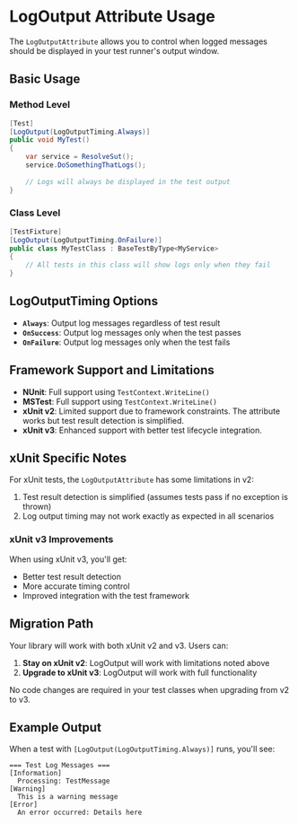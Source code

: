 # LogOutput Attribute Usage

The `LogOutputAttribute` allows you to control when logged messages should be displayed in your test runner's output window.

## Basic Usage

### Method Level

```csharp
[Test]
[LogOutput(LogOutputTiming.Always)]
public void MyTest()
{
    var service = ResolveSut();
    service.DoSomethingThatLogs();
    
    // Logs will always be displayed in the test output
}
```

### Class Level

```csharp
[TestFixture]
[LogOutput(LogOutputTiming.OnFailure)]
public class MyTestClass : BaseTestByType<MyService>
{
    // All tests in this class will show logs only when they fail
}
```

## LogOutputTiming Options

- **`Always`**: Output log messages regardless of test result
- **`OnSuccess`**: Output log messages only when the test passes
- **`OnFailure`**: Output log messages only when the test fails

## Framework Support and Limitations

- **NUnit**: Full support using `TestContext.WriteLine()`
- **MSTest**: Full support using `TestContext.WriteLine()`
- **xUnit v2**: Limited support due to framework constraints. The attribute works but test result detection is simplified.
- **xUnit v3**: Enhanced support with better test lifecycle integration.

## xUnit Specific Notes

For xUnit tests, the `LogOutputAttribute` has some limitations in v2:

1. Test result detection is simplified (assumes tests pass if no exception is thrown)
2. Log output timing may not work exactly as expected in all scenarios

### xUnit v3 Improvements

When using xUnit v3, you'll get:
- Better test result detection
- More accurate timing control
- Improved integration with the test framework

## Migration Path

Your library will work with both xUnit v2 and v3. Users can:

1. **Stay on xUnit v2**: LogOutput will work with limitations noted above
2. **Upgrade to xUnit v3**: LogOutput will work with full functionality

No code changes are required in your test classes when upgrading from v2 to v3.

## Example Output

When a test with `[LogOutput(LogOutputTiming.Always)]` runs, you'll see:

```
=== Test Log Messages ===
[Information]
  Processing: TestMessage
[Warning]
  This is a warning message
[Error]
  An error occurred: Details here